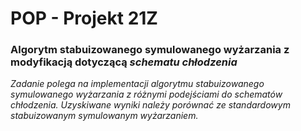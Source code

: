 # POP - Projekt 21Z
### Algorytm stabuizowanego symulowanego wyżarzania z modyfikacją dotyczącą *schematu chłodzenia*

*Zadanie polega na implementacji algorytmu stabuizowanego symulowanego wyżarzania z różnymi podejściami do schematów chłodzenia. Uzyskiwane wyniki należy porównać ze standardowym stabuizowanym symulowanym wyżarzaniem.*
